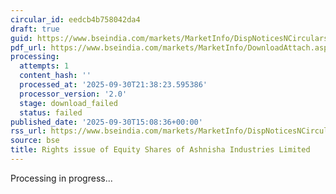 ```yaml
---
circular_id: eedcb4b758042da4
draft: true
guid: https://www.bseindia.com/markets/MarketInfo/DispNoticesNCirculars.aspx?Noticeid={B8C89337-CA32-472B-B5CD-03E94A808E50}&noticeno=20250930-104&dt=09/30/2025&icount=10&totcount=114&flag=0
pdf_url: https://www.bseindia.com/markets/MarketInfo/DownloadAttach.aspx?id=20250930-104&attachedId=
processing:
  attempts: 1
  content_hash: ''
  processed_at: '2025-09-30T21:38:23.595386'
  processor_version: '2.0'
  stage: download_failed
  status: failed
published_date: '2025-09-30T15:08:36+00:00'
rss_url: https://www.bseindia.com/markets/MarketInfo/DispNoticesNCirculars.aspx?Noticeid={B8C89337-CA32-472B-B5CD-03E94A808E50}&noticeno=20250930-104&dt=09/30/2025&icount=10&totcount=114&flag=0
source: bse
title: Rights issue of Equity Shares of Ashnisha Industries Limited
---
```


Processing in progress...